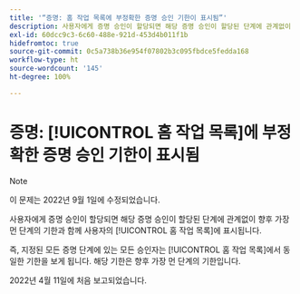```yaml
---
title: '“증명: 홈 작업 목록에 부정확한 증명 승인 기한이 표시됨”'
description: 사용자에게 증명 승인이 할당되면 해당 증명 승인이 할당된 단계에 관계없이 향후 가장 먼 단계의 기한과 함께 사용자의 홈 작업 목록에 표시됩니다.
exl-id: 60dcc9c3-6c60-488e-921d-453d4b011f1b
hidefromtoc: true
source-git-commit: 0c5a738b36e954f07802b3c095fbdce5fedda168
workflow-type: ht
source-wordcount: '145'
ht-degree: 100%

---
```


# 증명: [!UICONTROL 홈 작업 목록]에 부정확한 증명 승인 기한이 표시됨

>[!NOTE]
>
>이 문제는 2022년 9월 1일에 수정되었습니다.

사용자에게 증명 승인이 할당되면 해당 증명 승인이 할당된 단계에 관계없이 향후 가장 먼 단계의 기한과 함께 사용자의 [!UICONTROL 홈 작업 목록]에 표시됩니다.

즉, 지정된 모든 증명 단계에 있는 모든 승인자는 [!UICONTROL 홈 작업 목록]에서 동일한 기한을 보게 됩니다. 해당 기한은 향후 가장 먼 단계의 기한입니다.

2022년 4월 11일에 처음 보고되었습니다.
